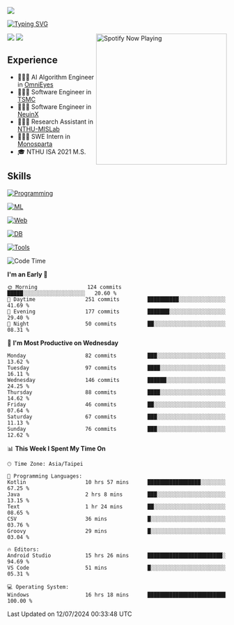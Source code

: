 ![](https://komarev.com/ghpvc/?username=peter0512lee&color=ff69b4)

[![Typing SVG](https://readme-typing-svg.herokuapp.com?color=F742BA&size=20&lines=Hi!+I'm+JYL)](https://git.io/typing-svg)

[<img src="https://spotify-now-playing.peter0512lee.vercel.app/api/spotify-playing" alt="Spotify Now Playing" width="300" align="right" />](https://open.spotify.com/user/21iyoswqgnkoe7peuesmqnhgy)

![](https://leetcard.jacoblin.cool/peter0512lee?theme=dark)
![](https://github-readme-activity-graph.vercel.app/graph?username=peter0512lee&theme=github)

## Experience
- 🧑🏻‍💻 AI Algorithm Engineer in [OmniEyes](https://www.theomnieyes.com/)
- 🧑🏻‍💻 Software Engineer in [TSMC](https://www.tsmc.com/)
- 🧑🏻‍💻 Software Engineer in [NeuinX](https://neuinx.com/)
- 🧑🏻‍💻 Research Assistant in [NTHU-MISLab](https://mislab.cs.nthu.edu.tw/)
- 🧑🏻‍💻 SWE Intern in [Monosparta](https://monosparta.org/)
- 🎓 NTHU ISA 2021 M.S.

## Skills
[![Programming](https://skillicons.dev/icons?i=py,kotlin,js)](https://skillicons.dev)

[![ML](https://skillicons.dev/icons?i=pytorch,opencv,sklearn)](https://skillicons.dev)

[![Web](https://skillicons.dev/icons?i=html,css,react,tailwind,nodejs,vite)](https://skillicons.dev)

[![DB](https://skillicons.dev/icons?i=firebase,sqlite,mysql,mongodb)](https://skillicons.dev)

[![Tools](https://skillicons.dev/icons?i=git,github,githubactions,vercel,docker,kubernetes,vscode,postman,anaconda,androidstudio)](https://skillicons.dev)

<!--
<table><tr><td valign="top" width="50%">

<img src="https://github-readme-stats-sigma-five.vercel.app/api?username=peter0512lee&hide_border=true&show_icons=true&locale=en&layout=compact&theme=dracula" align="left" style="width: 100%" />

</td><td valign="top" width="50%">

<img src="https://github-readme-stats-sigma-five.vercel.app/api/top-langs?username=peter0512lee&hide_border=true&show_icons=true&locale=en&layout=compact&theme=dracula" align="left" style="width: 100%" />

</td></tr></table>  
-->

<!--START_SECTION:waka-->
![Code Time](http://img.shields.io/badge/Code%20Time-1%2C167%20hrs%2032%20mins-blue)

**I'm an Early 🐤** 

```text
🌞 Morning                124 commits         █████░░░░░░░░░░░░░░░░░░░░   20.60 % 
🌆 Daytime                251 commits         ██████████░░░░░░░░░░░░░░░   41.69 % 
🌃 Evening                177 commits         ███████░░░░░░░░░░░░░░░░░░   29.40 % 
🌙 Night                  50 commits          ██░░░░░░░░░░░░░░░░░░░░░░░   08.31 % 
```
📅 **I'm Most Productive on Wednesday** 

```text
Monday                   82 commits          ███░░░░░░░░░░░░░░░░░░░░░░   13.62 % 
Tuesday                  97 commits          ████░░░░░░░░░░░░░░░░░░░░░   16.11 % 
Wednesday                146 commits         ██████░░░░░░░░░░░░░░░░░░░   24.25 % 
Thursday                 88 commits          ████░░░░░░░░░░░░░░░░░░░░░   14.62 % 
Friday                   46 commits          ██░░░░░░░░░░░░░░░░░░░░░░░   07.64 % 
Saturday                 67 commits          ███░░░░░░░░░░░░░░░░░░░░░░   11.13 % 
Sunday                   76 commits          ███░░░░░░░░░░░░░░░░░░░░░░   12.62 % 
```


📊 **This Week I Spent My Time On** 

```text
🕑︎ Time Zone: Asia/Taipei

💬 Programming Languages: 
Kotlin                   10 hrs 57 mins      █████████████████░░░░░░░░   67.25 % 
Java                     2 hrs 8 mins        ███░░░░░░░░░░░░░░░░░░░░░░   13.15 % 
Text                     1 hr 24 mins        ██░░░░░░░░░░░░░░░░░░░░░░░   08.65 % 
CSV                      36 mins             █░░░░░░░░░░░░░░░░░░░░░░░░   03.76 % 
Groovy                   29 mins             █░░░░░░░░░░░░░░░░░░░░░░░░   03.04 % 

🔥 Editors: 
Android Studio           15 hrs 26 mins      ████████████████████████░   94.69 % 
VS Code                  51 mins             █░░░░░░░░░░░░░░░░░░░░░░░░   05.31 % 

💻 Operating System: 
Windows                  16 hrs 18 mins      █████████████████████████   100.00 % 
```


 Last Updated on 12/07/2024 00:33:48 UTC
<!--END_SECTION:waka-->


<!--
**peter0512lee/peter0512lee** is a ✨ _special_ ✨ repository because its `README.md` (this file) appears on your GitHub profile.

